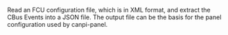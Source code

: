 Read an FCU configuration file, which is in XML format, and extract the CBus Events into a JSON file.  The output file can be the basis for the panel configuration used by canpi-panel.
